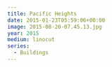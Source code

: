 ```yaml
---
title: Pacific Heights
date: 2015-01-23T05:59:06+00:00
image: 2015-08-20-07.45.13.jpg
year: 2015
medium: linocut
series:
  - Buildings
---
```

